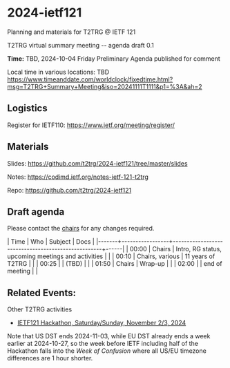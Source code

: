 # 2024-ietf121
Planning and materials for T2TRG @ IETF 121

T2TRG virtual summary meeting -- agenda draft 0.1

**Time:** TBD, 2024-10-04 Friday Preliminary Agenda published for comment

Local time in various locations: TBD <https://www.timeanddate.com/worldclock/fixedtime.html?msg=T2TRG+Summary+Meeting&iso=20241111T1111&p1=%3A&ah=2>

## Logistics

Register for IETF110: <https://www.ietf.org/meeting/register/>

## Materials

Slides: <https://github.com/t2trg/2024-ietf121/tree/master/slides>

Notes: <https://codimd.ietf.org/notes-ietf-121-t2trg>

Repo: <https://github.com/t2trg/2024-ietf121>

## Draft agenda

Please contact the [chairs][] for any changes required.

|  Time | Who             | Subject                                            | Docs |
|-------+-----------------+----------------------------------------------------+------|
| 00:00 | Chairs          | Intro, RG status, upcoming meetings and activities |      |
| 00:10 | Chairs, various | 11 years of T2TRG                                  |      |
| 00:25 |                 | (TBD)                                              |      |
| 01:50 | Chairs          | Wrap-up                                            |      |
| 02:00 |                 | end of meeting                                     |      |


[WISHI]: https://github.com/t2trg/wishi/wiki/Agenda-items
[restiot]: https://tools.ietf.org/html/draft-irtf-t2trg-rest-iot
[chairs]: mailto:t2trg-chairs@irtf.org
[iotschemacg]: https://www.w3.org/community/iotschema/
[W3CWoT]: https://www.w3.org/WoT/
[edge]: https://tools.ietf.org/html/draft-irtf-t2trg-iot-edge
[sboot]: https://datatracker.ietf.org/doc/html/draft-sarikaya-t2trg-sbootstrapping-11
[idevid]: https://tools.ietf.org/html/draft-richardson-t2trg-idevid-considerations-01

## Related Events:

Other T2TRG activities

* [IETF121 Hackathon, Saturday/Sunday, November 2/3, 2024][Hackathon]

[Hackathon]: https://ietf.org/

Note that US DST ends 2024-11-03, while EU DST already ends a week
earlier at 2024-10-27, so the week before IETF including half of the
Hackathon falls into the *Week of Confusion* where all US/EU timezone
differences are 1 hour shorter.
